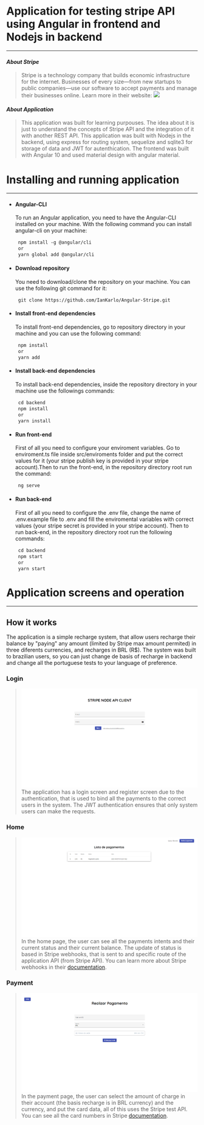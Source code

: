 # Application for testing stripe API using Angular in frontend and Nodejs in backend
***
#### *About Stripe*
 > Stripe is a technology company that builds economic infrastructure for the internet. Businesses of every size—from new startups to public companies—use our software to accept payments and manage their businesses online. Learn more in their website:
 [![](https://enotas.com.br/blog/wp-content/uploads/2020/08/Stripe.jpg)](https://stripe.com)
  
#### *About Application*
> This application was built for learning purpouses. The idea about it is just to understand the concepts of Stripe API and the integration of it with another REST API. This application was built with Nodejs in the backend, using express for routing system, sequelize and sqlite3 for storage of data and JWT for autenthication. The frontend was built with Angular 10 and used material design with angular material.
  
# Installing and running application
***
 - #### Angular-CLI
   To run an Angular application, you need to have the Angular-CLI installed on your machine. With the following command you can install angular-cli on your machine:

        npm install -g @angular/cli 
        or
        yarn global add @angular/cli
 - #### Download repository
   You need to download/clone the repository on your machine. You can use the following git command for it:

        git clone https://github.com/IanKarlo/Angular-Stripe.git
 - #### Install front-end dependencies
   To install front-end dependencies, go to repository directory in your machine and you can use the following command:

        npm install
        or
        yarn add
 - #### Install back-end dependencies
   To install back-end dependencies, inside the repository directory in your machine use the followings commands:

        cd backend
        npm install
        or
        yarn install
 - #### Run front-end
   First of all you need to configure your enviroment variables. Go to enviroment.ts file inside src/enviroments folder and put the correct values for it (your stripe publish key is provided in your stripe account).Then to run the front-end, in the repository directory root run the command:

        ng serve
 - #### Run back-end
   First of all you need to configure the .env file, change the name of .env.example file to .env and fill the enviromental variables with correct values (your stripe secret is provided in your stripe account). Then to run back-end, in the repository directory root run the following commands:

        cd backend
        npm start
        or
        yarn start

# Application screens and operation
***
## How it works
The application is a simple recharge system, that allow users recharge their balance by "paying" any amount (limited by Stripe max amount permited) in three diferents currencies, and recharges in BRL (R$). The system was built to brazilian users, so you can just change de basis of recharge in backend and change all the portuguese tests to your language of preference.
### Login
> ![](images/login.png)
The application has a login screen and register screen due to the authentication, that is used to bind all the payments to the correct users in the system. The JWT authentication ensures that only system users can make the requests.
  
### Home
> ![](images/home.png)
In the home page, the user can see all the payments intents and their current status and their current balance. The update of status is based in Stripe webhooks, that is sent to and specific route of the application API (from Stripe API). You can learn more about Stripe webhooks in their [documentation](https://stripe.com/docs).

### Payment
> ![](images/payment_page.png)
In the payment page, the user can select the amount of charge in their account (the basis recharge is in BRL currency) and the currency, and put the card data, all of this uses the Stripe test API. You can see all the card numbers in Stripe [documentation](https://stripe.com/docs).
